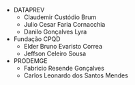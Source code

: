 * DATAPREV
  * Claudemir Custódio Brum
  * Julio Cesar Faria Cornacchia
  * Danilo Gonçalves Lyra
* Fundação CPQD
  * Elder Bruno Evaristo Correa
  * Jeffson Celeiro Sousa
* PRODEMGE
  * Fabrício Resende Gonçalves
  * Carlos Leonardo dos Santos Mendes
